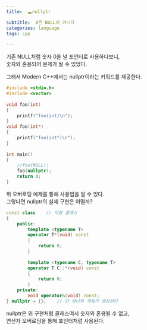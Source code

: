 ```yaml
---
title:  🕳nullptr

subtitle:  0은 NULL이 아니다
categories: language  
tags: cpp
 
---
```


  
  
기존 NULL처럼 숫자 0을 널 포인터로 사용하다보니,  
숫자와 혼용되어 문제가 될 수 있었다.  
  
그래서 Modern C++에서는 nullptr이라는 키워드를 제공한다.  
  
```cpp  
#include <stdio.h>  
#include <vector>  
  
void foo(int)  
{  
	printf("foo(int)\n");  
}  
void foo(int*)  
{  
	printf("foo(int*)\n");  
}  
  
int main()   
{  
	//foo(NULL);  
	foo(nullptr);  
	return 0;  
}  
```  
  
위 오버로딩 예제를 통해 사용법을 알 수 있다.  
그렇다면 nullptr의 실제 구현은 어떨까?  
  
```cpp  
const class    // 익명 클래스  
{  
    public:  
        template <typename T>  
        operator T*(void) const  
        {  
            return 0;  
        }  
  
        template <typename C, typename T>  
        operator T C::*(void) const  
        {  
            return 0;  
        }  
    private:  
        void operator&(void) const;  
} nullptr = {};    // 단 하나의 객체가 생성된다  
```  
  
nullptr은 위 구현처럼 클래스여서 숫자와 혼용될 수 없고,  
연산자 오버로딩을 통해 포인터처럼 사용된다.  
